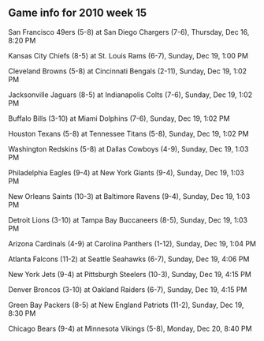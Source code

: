 ## Game info for 2010 week 15
San Francisco 49ers (5-8) at San Diego Chargers (7-6), Thursday, Dec 16, 8:20 PM



Kansas City Chiefs (8-5) at St. Louis Rams (6-7), Sunday, Dec 19, 1:00 PM

Cleveland Browns (5-8) at Cincinnati Bengals (2-11), Sunday, Dec 19, 1:02 PM

Jacksonville Jaguars (8-5) at Indianapolis Colts (7-6), Sunday, Dec 19, 1:02 PM

Buffalo Bills (3-10) at Miami Dolphins (7-6), Sunday, Dec 19, 1:02 PM

Houston Texans (5-8) at Tennessee Titans (5-8), Sunday, Dec 19, 1:02 PM

Washington Redskins (5-8) at Dallas Cowboys (4-9), Sunday, Dec 19, 1:03 PM

Philadelphia Eagles (9-4) at New York Giants (9-4), Sunday, Dec 19, 1:03 PM

New Orleans Saints (10-3) at Baltimore Ravens (9-4), Sunday, Dec 19, 1:03 PM

Detroit Lions (3-10) at Tampa Bay Buccaneers (8-5), Sunday, Dec 19, 1:03 PM

Arizona Cardinals (4-9) at Carolina Panthers (1-12), Sunday, Dec 19, 1:04 PM



Atlanta Falcons (11-2) at Seattle Seahawks (6-7), Sunday, Dec 19, 4:06 PM

New York Jets (9-4) at Pittsburgh Steelers (10-3), Sunday, Dec 19, 4:15 PM

Denver Broncos (3-10) at Oakland Raiders (6-7), Sunday, Dec 19, 4:15 PM



Green Bay Packers (8-5) at New England Patriots (11-2), Sunday, Dec 19, 8:30 PM



Chicago Bears (9-4) at Minnesota Vikings (5-8), Monday, Dec 20, 8:40 PM


